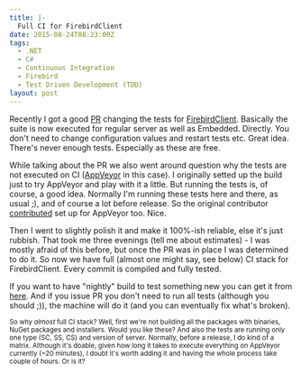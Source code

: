 ```yaml
---
title: |-
  Full CI for FirebirdClient
date: 2015-08-24T08:23:00Z
tags:
  - .NET
  - C#
  - Continuous Integration
  - Firebird
  - Test Driven Development (TDD)
layout: post
---
```

Recently I got a good [PR][1] changing the tests for [FirebirdClient][2]. Basically the suite is now executed for regular server as well as Embedded. Directly. You don't need to change configuration values and restart tests etc. Great idea. There's never enough tests. Especially as these are free. 

<!-- excerpt -->                                                                                                                            

While talking about the PR we also went around question why the tests are not executed on CI ([AppVeyor][3] in this case). I originally setted up the build just to try AppVeyor and play with it a little. But running the tests is, of course, a good idea. Normally I'm running these tests here and there, as usual ;), and of course a lot before release. So the original contributor [contributed][5] set up for AppVeyor too. Nice. 

Then I went to slightly polish it and make it 100%-ish reliable, else it's just rubbish. That took me three evenings (tell me about estimates) - I was mostly afraid of this before, but once the PR was in place I was determined to do it. So now we have full (almost one might say, see below) CI stack for FirebirdClient. Every commit is compiled and fully tested.

If you want to have "nightly" build to test something new you can get it from [here][4]. And if you issue PR you don't need to run all tests (although you should ;)), the machine will do it (and you can eventually fix what's broken).

<small>So why _almost_ full CI stack? Well, first we're not building all the packages with binaries, NuGet packages and installers. Would you like these? And also the tests are running only one type (SC, SS, CS) and version of server. Normally, before a release, I do kind of a matrix. Although it's doable, given how long it takes to execute everything on AppVeyor currently (~20 minutes), I doubt it's worth adding it and having the whole process take couple of hours. Or is it?</small>    

[1]: https://github.com/cincuranet/FirebirdSql.Data.FirebirdClient/pull/27
[2]: http://www.firebirdsql.org/en/net-provider/
[3]: http://appveyor.com
[4]: https://ci.appveyor.com/project/cincura_net/firebirdsql-data-firebirdclient
[5]: https://github.com/cincuranet/FirebirdSql.Data.FirebirdClient/pull/28